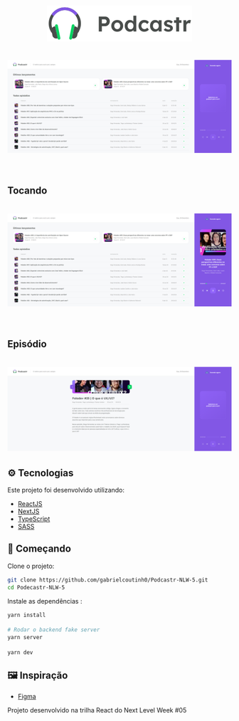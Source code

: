 <p align="center">
  <img alt="Podcastr" src=".github/Logo.svg">
</p>

<h1 align="center">
    <img alt="Preview Desktop" title="Preview Desktop" src=".github/Desktop.png" />
</h1>

<br>

## Tocando

<h1 align="center">
    <img alt="Preview Desktop" title="Preview Desktop" src=".github/Playing.png" />
</h1>

<br>

## Episódio

<h1 align="center">
    <img alt="Preview Desktop" title="Preview Desktop" src=".github/Episode.png" />
</h1>

## ⚙️ Tecnologias

Este projeto foi desenvolvido utilizando:

- [ReactJS](https://reactjs.org/)
- [NextJS](https://nextjs.org/)
- [TypeScript](https://www.typescriptlang.org/)
- [SASS](https://sass-lang.com/)

## 📌 Começando

Clone o projeto:

```bash
git clone https://github.com/gabrielcoutinh0/Podcastr-NLW-5.git
cd Podecastr-NLW-5
```

Instale as dependências :

```bash
yarn install

# Rodar o backend fake server
yarn server

yarn dev
```

## 🖼️ Inspiração

- [Figma](https://www.figma.com/file/UwFEntsHpHYJlHNQAQr4gA/Podcastr/duplicate)

Projeto desenvolvido na trilha React do Next Level Week #05
